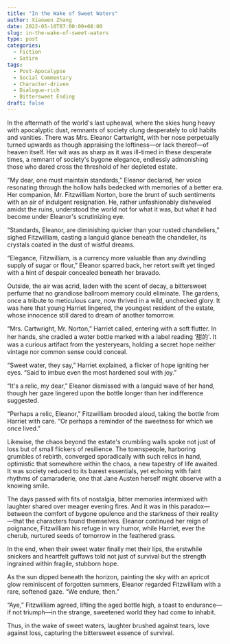 ```yaml
---
title: "In the Wake of Sweet Waters"
author: Xiaowen Zhang
date: 2022-05-10T07:00:00+08:00
slug: in-the-wake-of-sweet-waters
type: post
categories:
  - Fiction
  - Satire
tags:
  - Post-Apocalypse
  - Social Commentary
  - Character-driven
  - Dialogue-rich
  - Bittersweet Ending
draft: false
---
```


In the aftermath of the world's last upheaval, where the skies hung heavy with apocalyptic dust, remnants of society clung desperately to old habits and vanities. There was Mrs. Eleanor Cartwright, with her nose perpetually turned upwards as though appraising the loftiness—or lack thereof—of heaven itself. Her wit was as sharp as it was ill-timed in these desperate times, a remnant of society's bygone elegance, endlessly admonishing those who dared cross the threshold of her depleted estate.

“My dear, one must maintain standards,” Eleanor declared, her voice resonating through the hollow halls bedecked with memories of a better era. Her companion, Mr. Fitzwilliam Norton, bore the brunt of such sentiments with an air of indulgent resignation. He, rather unfashionably disheveled amidst the ruins, understood the world not for what it was, but what it had become under Eleanor's scrutinizing eye.

“Standards, Eleanor, are diminishing quicker than your rusted chandeliers,” sighed Fitzwilliam, casting a languid glance beneath the chandelier, its crystals coated in the dust of wistful dreams.

“Elegance, Fitzwilliam, is a currency more valuable than any dwindling supply of sugar or flour,” Eleanor sparred back, her retort swift yet tinged with a hint of despair concealed beneath her bravado.

Outside, the air was acrid, laden with the scent of decay, a bittersweet perfume that no grandiose ballroom memory could eliminate. The gardens, once a tribute to meticulous care, now thrived in a wild, unchecked glory. It was here that young Harriet lingered, the youngest resident of the estate, whose innocence still dared to dream of another tomorrow.

“Mrs. Cartwright, Mr. Norton,” Harriet called, entering with a soft flutter. In her hands, she cradled a water bottle marked with a label reading ‘甜的'. It was a curious artifact from the yesteryears, holding a secret hope neither vintage nor common sense could conceal.

“Sweet water, they say,” Harriet explained, a flicker of hope igniting her eyes. “Said to imbue even the most hardened soul with joy.”

“It's a relic, my dear,” Eleanor dismissed with a languid wave of her hand, though her gaze lingered upon the bottle longer than her indifference suggested.

“Perhaps a relic, Eleanor,” Fitzwilliam brooded aloud, taking the bottle from Harriet with care. “Or perhaps a reminder of the sweetness for which we once lived.”

Likewise, the chaos beyond the estate's crumbling walls spoke not just of loss but of small flickers of resilience. The townspeople, harboring grumbles of rebirth, converged sporadically with such relics in hand, optimistic that somewhere within the chaos, a new tapestry of life awaited. It was society reduced to its barest essentials, yet echoing with faint rhythms of camaraderie, one that Jane Austen herself might observe with a knowing smile.

The days passed with fits of nostalgia, bitter memories intermixed with laughter shared over meager evening fires. And it was in this paradox—between the comfort of bygone opulence and the starkness of their reality—that the characters found themselves. Eleanor continued her reign of poignance, Fitzwilliam his refuge in wry humor, while Harriet, ever the cherub, nurtured seeds of tomorrow in the feathered grass.

In the end, when their sweet water finally met their lips, the erstwhile snickers and heartfelt guffaws told not just of survival but the strength ingrained within fragile, stubborn hope.

As the sun dipped beneath the horizon, painting the sky with an apricot glow reminiscent of forgotten summers, Eleanor regarded Fitzwilliam with a rare, softened gaze. “We endure, then.”

“Aye,” Fitzwilliam agreed, lifting the aged bottle high, a toast to endurance—if not triumph—in the strange, sweetened world they had come to inhabit.

Thus, in the wake of sweet waters, laughter brushed against tears, love against loss, capturing the bittersweet essence of survival.